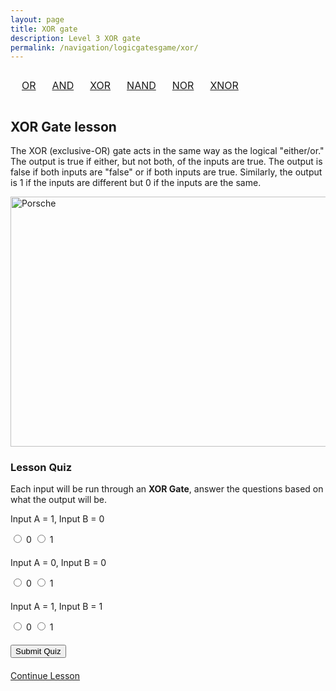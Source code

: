 ```yaml
---
layout: page
title: XOR gate
description: Level 3 XOR gate
permalink: /navigation/logicgatesgame/xor/
---
```

<div>
  <table style="width: 100%; text-align: center; border-collapse: separate; border-spacing: 10px;">
       <tr>
         <td><a href="{{site.baseurl}}/navigation/logicgatesgame/or/" class="button">OR</a></td>
         <td><a href="{{site.baseurl}}/navigation/logicgatesgame/and/" class="button">AND</a></td>
         <td><a href="{{site.baseurl}}/navigation/logicgatesgame/xor/" class="button">XOR</a></td>
         <td><a href="{{site.baseurl}}/navigation/logicgatesgame/nand/" class="button">NAND</a></td>
         <td><a href="{{site.baseurl}}/navigation/logicgatesgame/nor/" class="button">NOR</a></td>
         <td><a href="{{site.baseurl}}/navigation/logicgatesgame/xnor/" class="button">XNOR</a></td>
        </tr>
   </table>
</div>


<h2>XOR Gate lesson</h2>

<p>The XOR (exclusive-OR) gate acts in the same way as the logical "either/or." The output is true if either, but not both, of the inputs are true. The output is false if both inputs are "false" or if both inputs are true. Similarly, the output is 1 if the inputs are different but 0 if the inputs are the same.</p>

<img src="https://www.techtarget.com/rms/onlineimages/diagram3-f.png" alt="Porsche" style="width:600px;height:400px;">

<h3>Lesson Quiz</h3>
Each input will be run through an <b>XOR Gate</b>, answer the questions based on what the output will be.

<form id="quiz3">
  <div class="question" data-correct-answer="1">
    <p>Input A = 1, Input B = 0</p>
    <label>
      <input type="radio" name="q1" value="0"> 0
    </label>
    <label>
      <input type="radio" name="q1" value="1"> 1
    </label>
  </div>
  <div class="question" data-correct-answer="0">
      <p>Input A = 0, Input B = 0</p>
      <label>
        <input type="radio" name="q2" value="0"> 0
      </label>
      <label>
        <input type="radio" name="q2" value="1"> 1
      </label>
  </div>
  <div class="question" data-correct-answer="0">
      <p>Input A = 1, Input B = 1</p>
      <label>
        <input type="radio" name="q3" value="0"> 0
      </label>
      <label>
        <input type="radio" name="q3" value="1"> 1
      </label>
  </div>

  <button type="submit">Submit Quiz</button>
</form>

<div id="results"></div>

<td><a href="{{site.baseurl}}/navigation/logicgatesgame/nand/" class="button">Continue Lesson</a></td>

<html lang="en">


<head>
    <meta charset="UTF-8">
    <meta name="viewport" content="width=device-width, initial-scale=1.0">
    <style>
        .question {
            margin-bottom: 20px;
       }
        #results {
            margin-top: 20px;
            font-weight: bold;
        }
    </style>
</head>
<body> 

  <script>
        document.addEventListener("DOMContentLoaded", function() {
            const form = document.getElementById('quiz3');
            const resultsContainer = document.getElementById('results');

            form.addEventListener('submit', function(event) {
                event.preventDefault(); 
                let score = 0;
                const questions = form.querySelectorAll('.question'); 
                let resultsHTML = ""; 

                // Check the answers
                questions.forEach((question, index) => {
                    const correctAnswer = question.getAttribute('data-correct-answer');
                    const selectedAnswer = question.querySelector(`input[name="q${index + 1}"]:checked`); 
                    if (selectedAnswer) {
                        const userAnswer = selectedAnswer.value;

                        // Question Results
                        if (userAnswer === correctAnswer) {
                            score++; 
                            resultsHTML += `<p class="correct">Question ${index + 1}: Correct</p>`;
                        } else {
                            resultsHTML += `<p class="incorrect">Question ${index + 1}: Incorrect</p>`;
                        }
                    } else {
                        resultsHTML += `<p class="incorrect">Question ${index + 1}: Please select an answer</p>`;
                    }
                });

                // Show Results
                resultsHTML += `<h2>Your score: ${score} out of ${questions.length}</h2>`;
                resultsContainer.innerHTML = resultsHTML; 
            });
        });
    </script>

</body>
</html>
